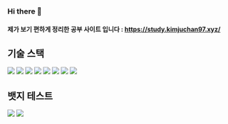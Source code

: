 
### Hi there 👋

#### 제가 보기 편하게 정리한 공부 사이트 입니다 : <https://study.kimjuchan97.xyz/>


<!-- 뱃지1 -->
<!-- 주소 : https://shields.io/ -->
<!-- 아이콘 주소 : https://simpleicons.org/ -->
<!-- src 형식 : https://img.shields.io/badge/텍스트-배경색상(#제외)?style=스타일&logo=기술스택&logoColor=white -->

## 기술 스택
<div>
  <img src="https://img.shields.io/badge/html5-E34F26?style=flat&logo=html5&logoColor=white&" />
  <img src="https://img.shields.io/badge/css-1572B6?style=flat&logo=css3&logoColor=white" />
  <img src="https://img.shields.io/badge/Javascript-FF7328?style=flat&logo=JavaScript&logoColor=white" />
  <img src="https://img.shields.io/badge/TypeScript-3178C6?style=flat&logo=TypeScript&logoColor=white" />
  <img src="https://img.shields.io/badge/Tailwind-06B6D4?style=flat&logo=TailwindCSS&logoColor=white" />
  <img src="https://img.shields.io/badge/Vue.js-4FC08D?style=flat&logo=vue.js&logoColor=white" />
  <img src="https://img.shields.io/badge/Nuxt.js-30B980?style=flat&logo=nuxt.js&logoColor=white" />
  <img src="https://img.shields.io/badge/Nestjs-E0234E?style=flat&logo=nestjs&logoColor=white" />
  
</div>


<!-- 뱃지2 -->
<!-- 주소 : https://badgen.net/  -->
<!-- src 형식 : https://badgen.net/badge/텍스트/상태/컬러?icon=아이콘 -->
## 뱃지 테스트
<img src="https://badgen.net/badge/npm/v14/cyan?icon=docker" />
<img src="https://img.shields.io/badge/Docker-2496ED?style=flat&logo=Docker&logoColor=white" />


 
